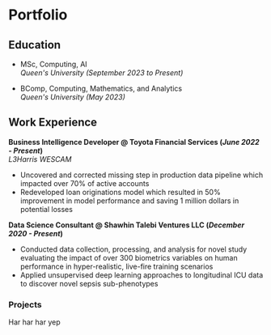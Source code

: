 # Portfolio

## Education							       		
- MSc, Computing, AI <br />
  _Queen's University (September 2023 to Present)_	<br />

- BComp, Computing, Mathematics, and Analytics <br />
  _Queen's University (_May 2023_)_

## Work Experience
**Business Intelligence Developer @ Toyota Financial Services (_June 2022 - Present_)** <br />
_L3Harris WESCAM_
- Uncovered and corrected missing step in production data pipeline which impacted over 70% of active accounts
- Redeveloped loan originations model which resulted in 50% improvement in model performance and saving 1 million dollars in potential losses

**Data Science Consultant @ Shawhin Talebi Ventures LLC (_December 2020 - Present_)**
- Conducted data collection, processing, and analysis for novel study evaluating the impact of over 300 biometrics variables on human performance in hyper-realistic, live-fire training scenarios
- Applied unsupervised deep learning approaches to longitudinal ICU data to discover novel sepsis sub-phenotypes

### Projects
Har har har
yep
